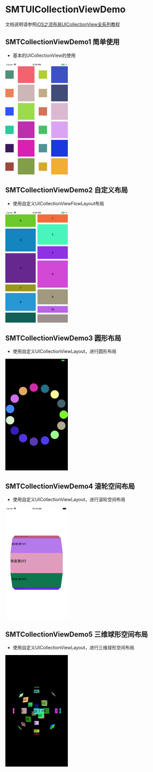 # SMTUICollectionViewDemo

文档说明请参照[iOS之流布局UICollectionView全系列教程](https://blog.csdn.net/lvxiangan/article/details/73826108)

## SMTCollectionViewDemo1 简单使用

- 基本的UICollectionView的使用

![](https://raw.githubusercontent.com/SeaMoonTime/UICollectionViewDemo/master/Images/SMTCollectionViewDemo1.png)

## SMTCollectionViewDemo2 自定义布局

- 使用自定义UICollectionViewFlowLayout布局

![](https://raw.githubusercontent.com/SeaMoonTime/UICollectionViewDemo/master/Images/SMTCollectionViewDemo2.png)

## SMTCollectionViewDemo3 圆形布局

- 使用自定义UICollectionViewLayout，进行圆形布局

![](https://raw.githubusercontent.com/SeaMoonTime/UICollectionViewDemo/master/Images/SMTCollectionViewDemo3.png)

## SMTCollectionViewDemo4 滚轮空间布局

- 使用自定义UICollectionViewLayout，进行滚轮空间布局

![](https://raw.githubusercontent.com/SeaMoonTime/UICollectionViewDemo/master/Images/SMTCollectionViewDemo4.png)

## SMTCollectionViewDemo5 三维球形空间布局

- 使用自定义UICollectionViewLayout，进行三维球形空间布局

![](https://raw.githubusercontent.com/SeaMoonTime/UICollectionViewDemo/master/Images/SMTCollectionViewDemo5.png)
